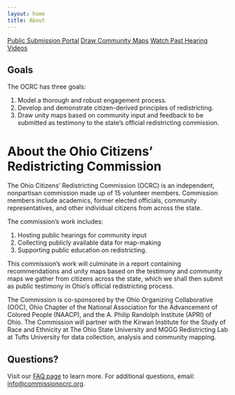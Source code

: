 ```yaml
---
layout: home
title: About
---
```


<p class="default-button">
    <a href="{{site.data.portal.url}}" target="_blank" class="btn btn-meeting spec" role="button">Public Submission Portal</a>
    <a href="https://districtr.org/event/open-maps" target="_blank" class="btn btn-meeting spec" role="button">Draw Community Maps</a> <a href="/past-hearings.html" class="btn btn-meeting spec" role="button">Watch Past Hearing Videos</a>
</p>

## Goals 
The OCRC has three goals: 
1. Model a thorough and robust engagement process.
2. Develop and demonstrate citizen-derived principles of redistricting.
3. Draw unity maps based on community input and feedback to be submitted as testimony to the state’s official redistricting commission.

# About the Ohio Citizens’ Redistricting Commission 

The Ohio Citizens’ Redistricting Commission (OCRC) is an independent, nonpartisan commission made up of 15 volunteer members. Commission members include academics, former elected officials, community representatives, and other individual citizens from across the state. 

The commission’s work includes: 

1. Hosting public hearings for community input
2. Collecting publicly available data for map-making
3. Supporting public education on redistricting. 

This commission’s work will culminate in a report containing recommendations and unity maps based on the testimony and community maps we gather from citizens across the state, which we shall then submit as public testimony in Ohio’s official redistricting process.

The Commission is co-sponsored by the Ohio Organizing Collaborative (OOC), Ohio Chapter of the National Association for the Advancement of Colored People (NAACP), and the A. Philip Randolph Institute (APRI) of Ohio. The Commission will partner with the Kirwan Institute for the Study of Race and Ethnicity at The Ohio State University and MGGG Redistricting Lab at Tufts University for data collection, analysis and community mapping.


## Questions?
 Visit our [FAQ page](faq) to learn more. For additional questions, email: [info@commissionocrc.org](mailto:info@commissionocrc.org).

